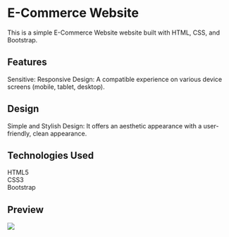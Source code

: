 <h1> E-Commerce Website </h1>
This is a simple E-Commerce Website website built with HTML, CSS, and Bootstrap.

<h2>Features</h2>
Sensitive: Responsive Design: A compatible experience on various device screens (mobile, tablet, desktop).

<h2>Design</h2>
Simple and Stylish Design: It offers an aesthetic appearance with a user-friendly, clean appearance.

<h2>Technologies Used</h2>

HTML5
<br>
CSS3
<br>
Bootstrap



<h2>Preview</h2>

![][def]

[def]: eCommerce.gif
